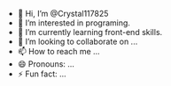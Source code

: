 - 👋 Hi, I’m @Crystal117825
- 👀 I’m interested in programing.
- 🌱 I’m currently learning front-end skills.
- 💞️ I’m looking to collaborate on ...
- 📫 How to reach me ...
- 😄 Pronouns: ...
- ⚡ Fun fact: ...

<!---
Crystal117825/Crystal117825 is a ✨ special ✨ repository because its `README.md` (this file) appears on your GitHub profile.
You can click the Preview link to take a look at your changes.
--->

